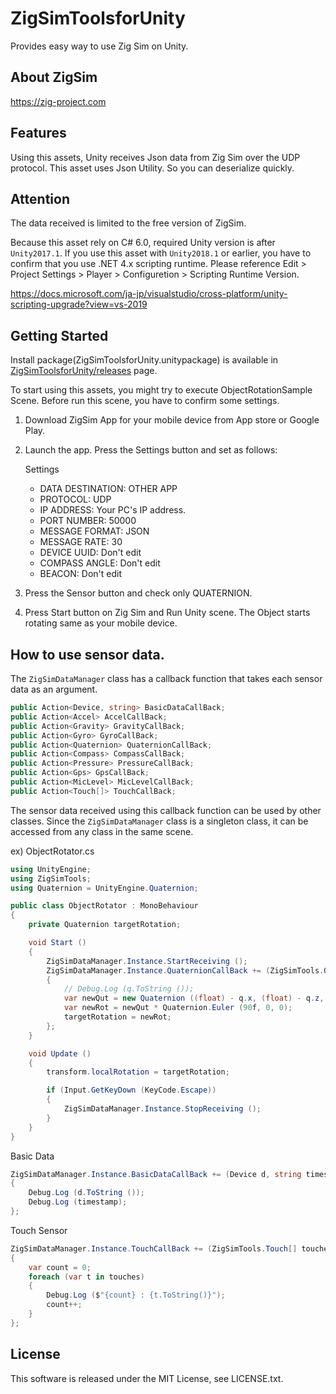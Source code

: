 # ZigSimToolsforUnity

Provides easy way to use Zig Sim on Unity.

## About ZigSim

https://zig-project.com

## Features
Using this assets, Unity receives Json data from Zig Sim over the UDP protocol. This asset uses Json Utility. So you can deserialize quickly.

## Attention
The data received is limited to the free version of ZigSim.

Because this asset rely on C# 6.0, required Unity version is after `Unity2017.1`. If you use this asset with `Unity2018.1` or earlier, you have to confirm that you use .NET 4.x scripting runtime. Please reference Edit > Project Settings > Player > Configuretion > Scripting Runtime Version.

https://docs.microsoft.com/ja-jp/visualstudio/cross-platform/unity-scripting-upgrade?view=vs-2019

## Getting Started
Install package(ZigSimToolsforUnity.unitypackage) is available in [ZigSimToolsforUnity/releases](https://github.com/yubeneko/ZigSimToolsforUnity/releases) page.

To start using this assets, you might try to execute ObjectRotationSample Scene. Before run this scene, you have to confirm some settings.

1. Download ZigSim App for your mobile device from App store or Google Play.

2. Launch the app. Press the Settings button and set as follows:

    Settings
   - DATA DESTINATION: OTHER APP
   - PROTOCOL: UDP
   - IP ADDRESS: Your PC's IP address.
   - PORT NUMBER: 50000
   - MESSAGE FORMAT: JSON
   - MESSAGE RATE: 30
   - DEVICE UUID: Don't edit
   - COMPASS ANGLE: Don't edit
   - BEACON: Don't edit

3. Press the Sensor button and check only QUATERNION.

4. Press Start button on Zig Sim and Run Unity scene. The Object starts rotating same as your mobile device.

## How to use sensor data.
The `ZigSimDataManager` class has a callback function that takes each sensor data as an argument.

```csharp
public Action<Device, string> BasicDataCallBack;
public Action<Accel> AccelCallBack;
public Action<Gravity> GravityCallBack;
public Action<Gyro> GyroCallBack;
public Action<Quaternion> QuaternionCallBack;
public Action<Compass> CompassCallBack;
public Action<Pressure> PressureCallBack;
public Action<Gps> GpsCallBack;
public Action<MicLevel> MicLevelCallBack;
public Action<Touch[]> TouchCallBack;
```

The sensor data received using this callback function can be used by other classes. Since the `ZigSimDataManager` class is a singleton class, it can be accessed from any class in the same scene.

ex) ObjectRotator.cs
```csharp
using UnityEngine;
using ZigSimTools;
using Quaternion = UnityEngine.Quaternion;

public class ObjectRotator : MonoBehaviour
{
    private Quaternion targetRotation;

    void Start ()
    {
        ZigSimDataManager.Instance.StartReceiving ();
        ZigSimDataManager.Instance.QuaternionCallBack += (ZigSimTools.Quaternion q) =>
        {
            // Debug.Log (q.ToString ());
            var newQut = new Quaternion ((float) - q.x, (float) - q.z, (float) - q.y, (float) q.w);
            var newRot = newQut * Quaternion.Euler (90f, 0, 0);
            targetRotation = newRot;
        };
    }

    void Update ()
    {
        transform.localRotation = targetRotation;

        if (Input.GetKeyDown (KeyCode.Escape))
        {
            ZigSimDataManager.Instance.StopReceiving ();
        }
    }
}
```

Basic Data
```csharp
ZigSimDataManager.Instance.BasicDataCallBack += (Device d, string timestamp) =>
{
    Debug.Log (d.ToString ());
    Debug.Log (timestamp);
};
```

Touch Sensor
```csharp
ZigSimDataManager.Instance.TouchCallBack += (ZigSimTools.Touch[] touches) =>
{
    var count = 0;
    foreach (var t in touches)
    {
        Debug.Log ($"{count} : {t.ToString()}");
        count++;
    }
};
```

## License
This software is released under the MIT License, see LICENSE.txt.

